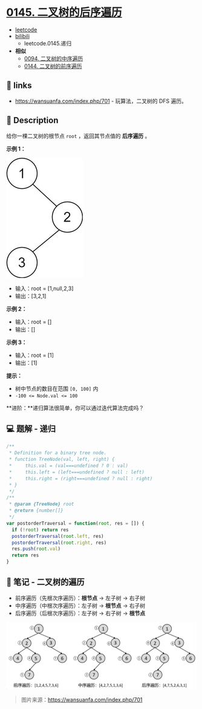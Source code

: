 # [0145. 二叉树的后序遍历](https://github.com/Tdahuyou/leetcode/tree/main/0145.%20%E4%BA%8C%E5%8F%89%E6%A0%91%E7%9A%84%E5%90%8E%E5%BA%8F%E9%81%8D%E5%8E%86)

- [leetcode](https://leetcode.cn/problems/binary-tree-postorder-traversal)
- [bilibili](https://www.bilibili.com/video/BV1DivNejEb1)
  - leetcode.0145.递归
- **相似**
  - [0094. 二叉树的中序遍历](./0094.%20二叉树的中序遍历/README.md)
  - [0144. 二叉树的前序遍历](./0144.%20二叉树的前序遍历/README.md)

## 🔗 links

- https://wansuanfa.com/index.php/701 - 玩算法，二叉树的 DFS 遍历。


## 📝 Description

给你一棵二叉树的根节点 `root` ，返回其节点值的 **后序遍历** 。

**示例 1：**

![](md-imgs/2024-09-25-17-02-44.png)

- 输入：root = [1,null,2,3]
- 输出：[3,2,1]

**示例 2：**

- 输入：root = []
- 输出：[]

**示例 3：**

- 输入：root = [1]
- 输出：[1]

**提示：**

- 树中节点的数目在范围 `[0, 100]` 内
- `-100 <= Node.val <= 100`

**进阶：**递归算法很简单，你可以通过迭代算法完成吗？

## 💻 题解 - 递归

```javascript
/**
 * Definition for a binary tree node.
 * function TreeNode(val, left, right) {
 *     this.val = (val===undefined ? 0 : val)
 *     this.left = (left===undefined ? null : left)
 *     this.right = (right===undefined ? null : right)
 * }
 */
/**
 * @param {TreeNode} root
 * @return {number[]}
 */
var postorderTraversal = function(root, res = []) {
  if (!root) return res
  postorderTraversal(root.left, res)
  postorderTraversal(root.right, res)
  res.push(root.val)
  return res
}
```

## 📝 笔记 - 二叉树的遍历

- 前序遍历（先根次序遍历）：**根节点** -> 左子树 -> 右子树
- 中序遍历（中根次序遍历）：左子树 -> **根节点** -> 右子树
- 后序遍历（后根次序遍历）：左子树 -> 右子树 -> **根节点**

![](md-imgs/2024-09-25-17-01-44.png)

> 图片来源：https://wansuanfa.com/index.php/701